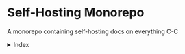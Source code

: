 # Self-Hosting Monorepo
A monorepo containing self-hosting docs on everything C-C

<details>
<summary>Index</summary>

[Crispy](https://github.com/Common-Codes/self-host-monorepo/tree/main/crispy) (deprecated, refer to Crispy-Chat)

[Shnitters](https://github.com/Common-Codes/self-host-monorepo/tree/main/shnitters)

[uTube](https://github.com/Common-Codes/self-host-monorepo/tree/main/uTube)

[verbose](https://github.com/Common-Codes/self-host-monorepo/tree/main/verbose)

[Crispy-Chat](https://github.com/Common-Codes/self-host-monorepo/tree/main/crispy-chat)

</details>
